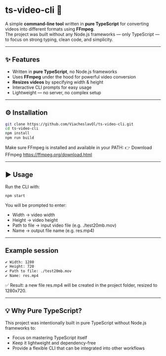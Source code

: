# ts-video-cli 📼

A simple **command-line tool** written in **pure TypeScript** for converting videos into different formats using **FFmpeg**.  
The project was built without any Node.js frameworks — only TypeScript — to focus on strong typing, clean code, and simplicity.  

---

## ✨ Features
- Written in **pure TypeScript**, no Node.js frameworks  
- Uses **FFmpeg** under the hood for powerful video conversion  
- **Resizes videos** by specifying width & height  
- Interactive CLI prompts for easy usage  
- Lightweight — no server, no complex setup  

---

## ⚙️ Installation

```bash
git clone https://github.com/ViacheslavOl/ts-video-cli.git
cd ts-video-cli
npm install
npm run build
```
Make sure FFmpeg is installed and available in your PATH:
👉 Download FFmpeg https://ffmpeg.org/download.html

---

## ▶️ Usage
Run the CLI with:

```bash
npm start
```
You will be prompted to enter:
- Width → video width
- Height → video height
- Path to file → input video file (e.g. ./test20mb.mov)
- Name → output file name (e.g. res.mp4)

---

## Example session
```bash
✔ Width: 1280
✔ Height: 720
✔ Path to file: ./test20mb.mov
✔ Name: res.mp4
```
✅ Result: a new file res.mp4 will be created in the project folder, resized to 1280x720.

---

## 💡 Why Pure TypeScript?
This project was intentionally built in pure TypeScript without Node.js frameworks to:
- Focus on mastering TypeScript itself
- Keep it lightweight and dependency-free
- Provide a flexible CLI that can be integrated into other workflows
